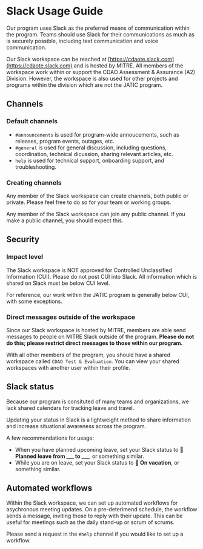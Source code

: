 # Slack Usage Guide

Our program uses Slack as the preferred means of communication within the program. Teams should use Slack for their communications as much as is securely possible, including text communication and voice communication.

Our Slack workspace can be reached at [https://cdaote.slack.com](https://cdaote.slack.com) and is hosted by MITRE. All members of the workspace work within or support the CDAO Assessment & Assurance (A2) Division. However, the workspace is also used for other projects and programs within the division which are not the JATIC program.

## Channels

### Default channels

- `#announcements` is used for program-wide annoucements, such as releases, program events, outages, etc. 
- `#general` is used for general discussion, including questions, coordination, technical dicussion, sharing relevant articles, etc. 
- `help` is used for technical support, onboarding support, and troubleshooting.

### Creating channels

Any member of the Slack workspace can create channels, both public or private. Please feel free to do so for your team or working groups. 

Any member of the Slack workspace can join any public channel. If you make a public channel, you should expect this.

## Security

### Impact level

The Slack workspace is NOT approved for Controlled Unclassified Information (CUI). Please do not post CUI into Slack. All information which is shared on Slack must be below CUI level. 

For reference, our work within the JATIC program is generally below CUI, with some exceptions.

### Direct messages outside of the workspace

Since our Slack workspace is hosted by MITRE, members are able send messages to people on MITRE Slack outside of the program. **Please do not do this; please restrict direct messages to those within our program.**

With all other members of the program, you should have a shared workspace called `CDAO Test & Evaluation`. You can view your shared workspaces with another user within their profile. 

## Slack status

Because our program is consituted of many teams and organizations, we lack shared calendars for tracking leave and travel.

Updating your status in Slack is a lightweight method to share information and increase situational awareness across the program. 

A few recommendations for usage:

- When you have planned upcoming leave, set your Slack status to :calendar: **Planned leave from ___ to ___**, or something similar.
- While you are on leave, set your Slack status to :palm_tree: **On vacation**, or something similar. 

## Automated workflows

Within the Slack workspace, we can set up automated workflows for asychronous meeting updates. On a pre-deterimend schedule, the workflow sends a message, inviting those to reply with their update. This can be useful for meetings such as the daily stand-up or scrum of scrums.

Please send a request in the `#help` channel if you would like to set up a workflow.
